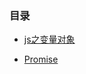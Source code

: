 ### 目录

* [js之变量对象](https://github.com/woai30231/frontEndDevelop/blob/master/jsArticle/01variableObject.md)

* [Promise](https://github.com/woai30231/frontEndDevelop/blob/master/jsArticle/02Promise.md)
